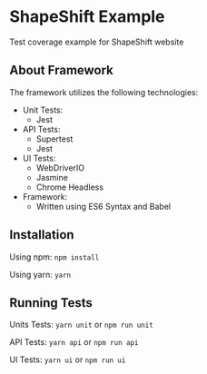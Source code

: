 # ShapeShift Example
Test coverage example for ShapeShift website

## About Framework
The framework utilizes the following technologies:
* Unit Tests:
  * Jest
* API Tests:
  * Supertest
  * Jest
* UI Tests:
  * WebDriverIO
  * Jasmine
  * Chrome Headless
* Framework:
  * Written using ES6 Syntax and Babel

## Installation

Using npm:
`npm install`

Using yarn:
`yarn`

## Running Tests

Units Tests:
`yarn unit` or `npm run unit`

API Tests:
`yarn api` or `npm run api`

UI Tests:
`yarn ui` or `npm run ui`
